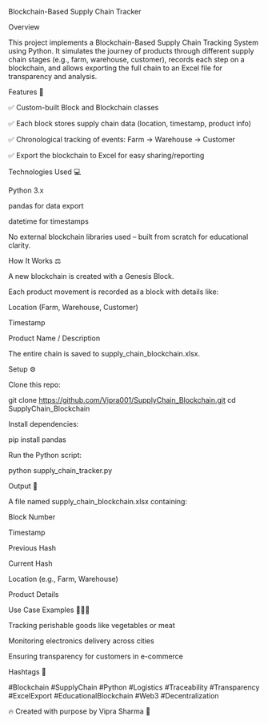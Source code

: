 Blockchain-Based Supply Chain Tracker

Overview

This project implements a Blockchain-Based Supply Chain Tracking System using Python. It simulates the journey of products through different supply chain stages (e.g., farm, warehouse, customer), records each step on a blockchain, and allows exporting the full chain to an Excel file for transparency and analysis.

Features 🚀

✅ Custom-built Block and Blockchain classes

✅ Each block stores supply chain data (location, timestamp, product info)

✅ Chronological tracking of events: Farm → Warehouse → Customer

✅ Export the blockchain to Excel for easy sharing/reporting

Technologies Used 💻

Python 3.x

pandas for data export

datetime for timestamps

No external blockchain libraries used – built from scratch for educational clarity.

How It Works ⚖️

A new blockchain is created with a Genesis Block.

Each product movement is recorded as a block with details like:

Location (Farm, Warehouse, Customer)

Timestamp

Product Name / Description

The entire chain is saved to supply_chain_blockchain.xlsx.

Setup ⚙️

Clone this repo:

git clone https://github.com/Vipra001/SupplyChain_Blockchain.git
cd SupplyChain_Blockchain

Install dependencies:

pip install pandas

Run the Python script:

python supply_chain_tracker.py

Output 📄

A file named supply_chain_blockchain.xlsx containing:

Block Number

Timestamp

Previous Hash

Current Hash

Location (e.g., Farm, Warehouse)

Product Details

Use Case Examples 🌾🏢🏦

Tracking perishable goods like vegetables or meat

Monitoring electronics delivery across cities

Ensuring transparency for customers in e-commerce

Hashtags 🔖

#Blockchain #SupplyChain #Python #Logistics #Traceability #Transparency #ExcelExport #EducationalBlockchain #Web3 #Decentralization

🔥 Created with purpose by Vipra Sharma 🚀


